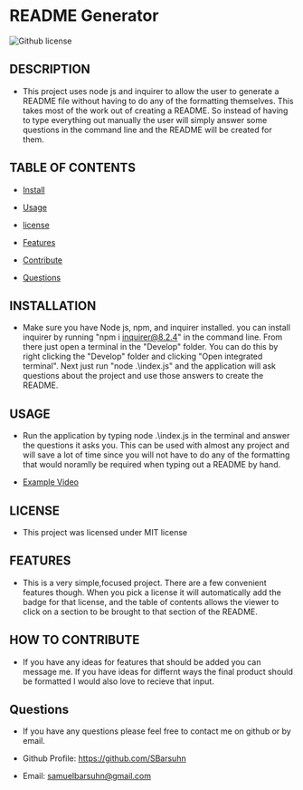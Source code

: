 # README Generator
![Github license](https://img.shields.io/badge/license-MIT-blue.svg)




## DESCRIPTION

- This project uses node js and inquirer to allow the user to generate a README file without having to do any of the formatting themselves. This takes most of the work out of creating a README. So instead of having to type everything out manually the user will simply answer some questions in the command line and the README will be created for them.


## TABLE OF CONTENTS


* [Install](#install)

* [Usage](#usage)

* [license](#license)

* [Features](#features)

* [Contribute](#contribute)

* [Questions](#questions)


## INSTALLATION

- Make sure you have Node js, npm, and inquirer installed. you can install inquirer by running "npm i inquirer@8.2.4" in the command line. From there just open a terminal in the "Develop" folder. You can do this by right clicking the "Develop" folder and clicking "Open integrated terminal". Next just run "node .\index.js" and the application will ask questions about the project and use those answers to create the README.


## USAGE

- Run the application by typing node .\index.js in the terminal and answer the questions it asks you. This can be used with almost any project and will save a lot of time since you will not have to do any of the formatting that would noramlly be required when typing out a README by hand.

- [Example Video](../example%20video/EXAMPLE.mp4)

## LICENSE

- This project was licensed under MIT license


## FEATURES

- This is a very simple,focused project. There are a few convenient features though. When you pick a license it will automatically add the badge for that license, and the table of contents allows the viewer to click on a section to be brought to that section of the README.


## HOW TO CONTRIBUTE

- If you have any ideas for features that should be added you can message me. If you have ideas for differnt ways the final product should be formatted I would also love to recieve that input.


## Questions

- If you have any questions please feel free to contact me on github or by email.

- Github Profile: https://github.com/SBarsuhn

- Email: samuelbarsuhn@gmail.com 